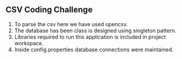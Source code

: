 ## CSV Coding Challenge

1. To parse the csv here we have used opencsv.
2. The database has been class is designed using singleton pattern.
3. Libraries required to run this application is included in project workspace.
4. Inside config.properties database connections were maintained.



